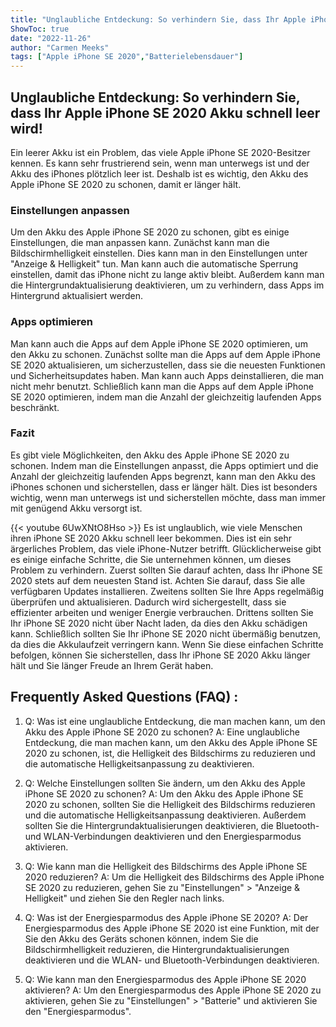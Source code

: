 ```yaml
---
title: "Unglaubliche Entdeckung: So verhindern Sie, dass Ihr Apple iPhone SE 2020 Akku schnell leer wird!"
ShowToc: true 
date: "2022-11-26"
author: "Carmen Meeks" 
tags: ["Apple iPhone SE 2020","Batterielebensdauer"]
---
```

## Unglaubliche Entdeckung: So verhindern Sie, dass Ihr Apple iPhone SE 2020 Akku schnell leer wird!

Ein leerer Akku ist ein Problem, das viele Apple iPhone SE 2020-Besitzer kennen. Es kann sehr frustrierend sein, wenn man unterwegs ist und der Akku des iPhones plötzlich leer ist. Deshalb ist es wichtig, den Akku des Apple iPhone SE 2020 zu schonen, damit er länger hält.

### Einstellungen anpassen

Um den Akku des Apple iPhone SE 2020 zu schonen, gibt es einige Einstellungen, die man anpassen kann. Zunächst kann man die Bildschirmhelligkeit einstellen. Dies kann man in den Einstellungen unter "Anzeige & Helligkeit" tun. Man kann auch die automatische Sperrung einstellen, damit das iPhone nicht zu lange aktiv bleibt. Außerdem kann man die Hintergrundaktualisierung deaktivieren, um zu verhindern, dass Apps im Hintergrund aktualisiert werden.

### Apps optimieren

Man kann auch die Apps auf dem Apple iPhone SE 2020 optimieren, um den Akku zu schonen. Zunächst sollte man die Apps auf dem Apple iPhone SE 2020 aktualisieren, um sicherzustellen, dass sie die neuesten Funktionen und Sicherheitsupdates haben. Man kann auch Apps deinstallieren, die man nicht mehr benutzt. Schließlich kann man die Apps auf dem Apple iPhone SE 2020 optimieren, indem man die Anzahl der gleichzeitig laufenden Apps beschränkt.

### Fazit

Es gibt viele Möglichkeiten, den Akku des Apple iPhone SE 2020 zu schonen. Indem man die Einstellungen anpasst, die Apps optimiert und die Anzahl der gleichzeitig laufenden Apps begrenzt, kann man den Akku des iPhones schonen und sicherstellen, dass er länger hält. Dies ist besonders wichtig, wenn man unterwegs ist und sicherstellen möchte, dass man immer mit genügend Akku versorgt ist.

{{< youtube 6UwXNtO8Hso >}} 
Es ist unglaublich, wie viele Menschen ihren iPhone SE 2020 Akku schnell leer bekommen. Dies ist ein sehr ärgerliches Problem, das viele iPhone-Nutzer betrifft. Glücklicherweise gibt es einige einfache Schritte, die Sie unternehmen können, um dieses Problem zu verhindern. Zuerst sollten Sie darauf achten, dass Ihr iPhone SE 2020 stets auf dem neuesten Stand ist. Achten Sie darauf, dass Sie alle verfügbaren Updates installieren. Zweitens sollten Sie Ihre Apps regelmäßig überprüfen und aktualisieren. Dadurch wird sichergestellt, dass sie effizienter arbeiten und weniger Energie verbrauchen. Drittens sollten Sie Ihr iPhone SE 2020 nicht über Nacht laden, da dies den Akku schädigen kann. Schließlich sollten Sie Ihr iPhone SE 2020 nicht übermäßig benutzen, da dies die Akkulaufzeit verringern kann. Wenn Sie diese einfachen Schritte befolgen, können Sie sicherstellen, dass Ihr iPhone SE 2020 Akku länger hält und Sie länger Freude an Ihrem Gerät haben.

## Frequently Asked Questions (FAQ) :
1. Q: Was ist eine unglaubliche Entdeckung, die man machen kann, um den Akku des Apple iPhone SE 2020 zu schonen? 
A: Eine unglaubliche Entdeckung, die man machen kann, um den Akku des Apple iPhone SE 2020 zu schonen, ist, die Helligkeit des Bildschirms zu reduzieren und die automatische Helligkeitsanpassung zu deaktivieren. 

2. Q: Welche Einstellungen sollten Sie ändern, um den Akku des Apple iPhone SE 2020 zu schonen? 
A: Um den Akku des Apple iPhone SE 2020 zu schonen, sollten Sie die Helligkeit des Bildschirms reduzieren und die automatische Helligkeitsanpassung deaktivieren. Außerdem sollten Sie die Hintergrundaktualisierungen deaktivieren, die Bluetooth- und WLAN-Verbindungen deaktivieren und den Energiesparmodus aktivieren. 

3. Q: Wie kann man die Helligkeit des Bildschirms des Apple iPhone SE 2020 reduzieren? 
A: Um die Helligkeit des Bildschirms des Apple iPhone SE 2020 zu reduzieren, gehen Sie zu "Einstellungen" > "Anzeige & Helligkeit" und ziehen Sie den Regler nach links. 

4. Q: Was ist der Energiesparmodus des Apple iPhone SE 2020? 
A: Der Energiesparmodus des Apple iPhone SE 2020 ist eine Funktion, mit der Sie den Akku des Geräts schonen können, indem Sie die Bildschirmhelligkeit reduzieren, die Hintergrundaktualisierungen deaktivieren und die WLAN- und Bluetooth-Verbindungen deaktivieren. 

5. Q: Wie kann man den Energiesparmodus des Apple iPhone SE 2020 aktivieren? 
A: Um den Energiesparmodus des Apple iPhone SE 2020 zu aktivieren, gehen Sie zu "Einstellungen" > "Batterie" und aktivieren Sie den "Energiesparmodus".


